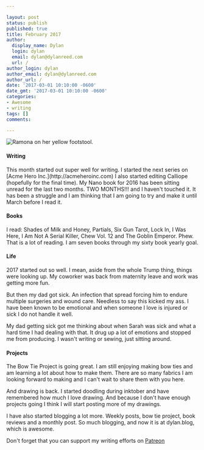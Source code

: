 ```yaml
---

layout: post
status: publish
published: true
title: February 2017
author:
  display_name: Dylan
  login: dylan
  email: dylan@dylanreed.com
  url: /
author_login: dylan
author_email: dylan@dylanreed.com
author_url: /
date: '2017-03-01 10:10:00 -0600'
date_gmt: '2017-03-01 10:10:00 -0600'
categories:
- Awesome
- writing
tags: []
comments:

---
```

![Ramona on her yellow footstool.](https://raw.githubusercontent.com/dylanreed/dylanreed.com/gh-pages/Images/February.jpg)

<h4>Writing</h4>
This month started out super well for writing. I started the next series on [Acme Hero Inc.](http://acmeheroinc.com) I also started editing Calliope (hopefully for the final time). My Nano book for 2016 has been sitting unread for the last two months. TWO MONTHS!!! and I haven't touched it. It has been a struggle and I am thinking that I am going to try and make it until March before I read it. 

<h4>Books</h4>
I read: Shades of Milk and Honey, Partials, Six Gun Tarot, Lock In, I Was Here, I Am Not A Serial Killer, Chew Vol. 12 and The Goblin Emperor. Phew. That is a lot of reading. I am seven books through my sixty book yearly goal. 

<h4>Life</h4>
2017 started out so well. I mean, aside from the whole Trump thing, things were looking up. My coworker was back from maternity leave and work was getting more fun. 

But then my dad got sick. An infection that spread forcing him to endure multiple surgeries and wound care. Needless to say this kicked my ass. I have been known to be emotional and when someone I love is injured or sick I do not handle it well. 

My dad getting sick got me thinking about when Sarah was sick and what a hard time I had dealing with that. It drug up a lot of emotions and stopped me from producing. I wasn't writing or sewing, just sitting around. 

<h4>Projects</h4>
The Bow Tie Project is going great. I am still enjoying making bow ties and am learning a lot about how to make them. There are so many fabrics I am looking forward to making and I can't wait to share them with you here. 

And drawing is back. I started doodling during inktober and have remembered how much I love drawing. And because I don't have enough projects going I think I will start posting more of my drawings. 

I have also started blogging a lot more. Weekly posts, bow tie project, book reviews and a monthly post. So much blogging, and now it is at dylan.blog, which is awesome. 


Don't forget that you can support my writing efforts on [Patreon](https://www.patreon.com/dylanreed)
